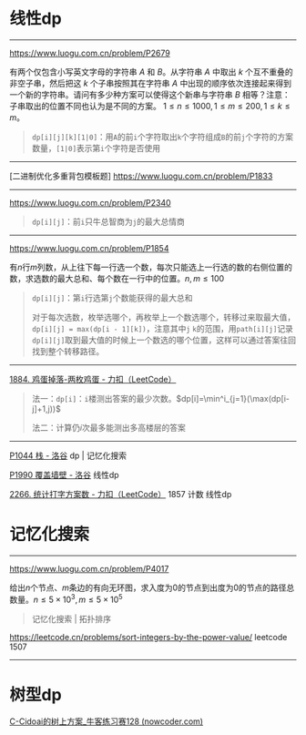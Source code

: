 # 线性dp

---

https://www.luogu.com.cn/problem/P2679

有两个仅包含小写英文字母的字符串 $A$ 和 $B$。从字符串 $A$ 中取出 $k$ 个互不重叠的非空子串，然后把这 $k$ 个子串按照其在字符串 $A$ 中出现的顺序依次连接起来得到一个新的字符串。请问有多少种方案可以使得这个新串与字符串 $B$ 相等？注意：子串取出的位置不同也认为是不同的方案。
$1≤n≤1000,1≤m≤200,1≤k≤m$。

> `dp[i][j][k][1|0]`：用`A`的前`i`个字符取出`k`个字符组成`B`的前`j`个字符的方案数量，`[1|0]`表示第`i`个字符是否使用

---

[二进制优化多重背包模板题] https://www.luogu.com.cn/problem/P1833

---

https://www.luogu.com.cn/problem/P2340

> `dp[i][j]`：前`i`只牛总智商为`j`的最大总情商

---

https://www.luogu.com.cn/problem/P1854

有$n$行$m$列数，从上往下每一行选一个数，每次只能选上一行选的数的右侧位置的数，求选数的最大总和、每个数在一行中的位置。$n,m\le100$

> `dp[i][j]`：第`i`行选第`j`个数能获得的最大总和
>
> 对于每次选数，枚举选哪个，再枚举上一个数选哪个，转移过来取最大值，`dp[i][j] = max(dp[i - 1][k])`，注意其中`j` `k`的范围，用`path[i][j]`记录`dp[i][j]`取到最大值的时候上一个数选的哪个位置，这样可以通过答案往回找到整个转移路径。

---

[1884. 鸡蛋掉落-两枚鸡蛋 - 力扣（LeetCode）](https://leetcode.cn/problems/egg-drop-with-2-eggs-and-n-floors/description/)

> 法一：`dp[i]`：`i`楼测出答案的最少次数。$dp[i]=\min^i_{j=1}(\max(dp[i-j]+1,j))$
>
> 法二：计算仍$i$次最多能测出多高楼层的答案

---

[P1044  栈 - 洛谷](https://www.luogu.com.cn/problem/P1044)  dp | 记忆化搜索

[P1990 覆盖墙壁 - 洛谷](https://www.luogu.com.cn/problem/P1990)  线性dp

[2266. 统计打字方案数 - 力扣（LeetCode）](https://leetcode.cn/problems/count-number-of-texts/description/) 1857 计数 线性dp

# 记忆化搜索

---

https://www.luogu.com.cn/problem/P4017

给出$n$个节点、$m$条边的有向无环图，求入度为0的节点到出度为0的节点的路径总数量。$n\le5\times10^3,m\le5\times10^5$

> 记忆化搜索 | 拓扑排序

https://leetcode.cn/problems/sort-integers-by-the-power-value/	leetcode 1507

---

# 树型dp

[C-Cidoai的树上方案_牛客练习赛128 (nowcoder.com)](https://ac.nowcoder.com/acm/contest/88880/C)
